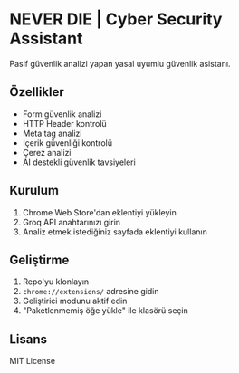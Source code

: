 # NEVER DIE | Cyber Security Assistant

Pasif güvenlik analizi yapan yasal uyumlu güvenlik asistanı.

## Özellikler
- Form güvenlik analizi
- HTTP Header kontrolü
- Meta tag analizi
- İçerik güvenliği kontrolü
- Çerez analizi
- AI destekli güvenlik tavsiyeleri

## Kurulum
1. Chrome Web Store'dan eklentiyi yükleyin
2. Groq API anahtarınızı girin
3. Analiz etmek istediğiniz sayfada eklentiyi kullanın

## Geliştirme
1. Repo'yu klonlayın
2. `chrome://extensions/` adresine gidin
3. Geliştirici modunu aktif edin
4. "Paketlenmemiş öğe yükle" ile klasörü seçin

## Lisans
MIT License